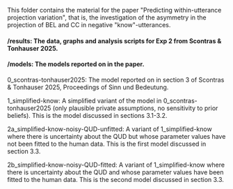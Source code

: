 This folder contains the material for the paper "Predicting within-utterance projection variation", that is, the investigation of the asymmetry in the projection of BEL and CC in negative "know"-utterances. 

#### /results: The data, graphs and analysis scripts for Exp 2 from Scontras & Tonhauser 2025.

#### /models: The models reported on in the paper.

0_scontras-tonhauser2025: The model reported on in section 3 of Scontras & Tonhauser 2025, Proceedings of Sinn und Bedeutung.

1_simplified-know: A simplified variant of the model in 0_scontras-tonhauser2025 (only plausible private assumptions, no sensitivity to prior beliefs). This is the model discussed in sections 3.1-3.2.

2a_simplified-know-noisy-QUD-unfitted: A variant of 1_simplified-know where there is uncertainty about the QUD but whose parameter values have not been fitted to the human data. This is the first model discussed in section 3.3.

2b_simplified-know-noisy-QUD-fitted: A variant of 1_simplified-know where there is uncertainty about the QUD and whose parameter values have been fitted to the human data. This is the second model discussed in section 3.3.
